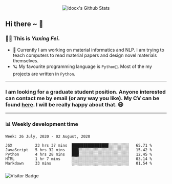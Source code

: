 <div align="center">
    <img align="center" src="https://github-readme-stats.vercel.app/api?username=idocx&show_icons=true&hide_border=true" alt="idocx's Github Stats"></img>
</div>

## Hi there ~ 👋
### 🧑🏻 This is *Yuxing Fei*. ‍

- 🚀 Currently I am working on material informatics and NLP. I am trying to teach computers to read material papers and design novel materials themselves.
- 🪐 My favourite programming language is `Python🐍`. Most of the my projects are written in `Python`.

---

### I am looking for a graduate student position. Anyone interested can contact me by email (or any way you like). My CV can be found [here](https://yuxingfei.com/src/resume.pdf). I will be really happy about that. 😃


---

### 📊 Weekly development time
<!--START_SECTION:waka-->
```text
Week: 26 July, 2020 - 02 August, 2020

JSX          23 hrs 37 mins  ████████████████░░░░░░░░░   65.71 % 
JavaScript   5 hrs 32 mins   ███░░░░░░░░░░░░░░░░░░░░░░   15.42 % 
Python       4 hrs 28 mins   ███░░░░░░░░░░░░░░░░░░░░░░   12.45 % 
HTML         1 hr 7 mins     ░░░░░░░░░░░░░░░░░░░░░░░░░   03.14 % 
Markdown     33 mins         ░░░░░░░░░░░░░░░░░░░░░░░░░   01.54 %
```
<!--END_SECTION:waka-->

### 

![Visitor Badge](https://visitor-badge.laobi.icu/badge?page_id=idocx.idocx)